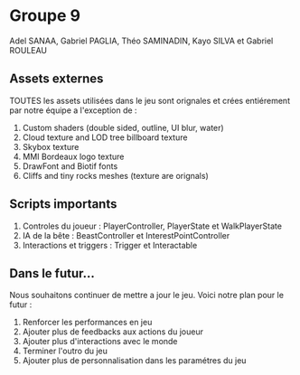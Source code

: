 # Groupe 9
Adel SANAA, Gabriel PAGLIA, Théo SAMINADIN, Kayo SILVA et Gabriel ROULEAU

## Assets externes
TOUTES les assets utilisées dans le jeu sont orignales et crées entiérement par notre équipe a l'exception de :

1. Custom shaders (double sided, outline, UI blur, water)
2. Cloud texture and LOD tree billboard texture
3. Skybox texture
4. MMI Bordeaux logo texture
5. DrawFont and Biotif fonts
6. Cliffs and tiny rocks meshes (texture are orignals)

## Scripts importants
1. Controles du joueur : PlayerController, PlayerState et WalkPlayerState
2. IA de la bête : BeastController et InterestPointController
3. Interactions et triggers : Trigger et Interactable

## Dans le futur...
Nous souhaitons continuer de mettre a jour le jeu. Voici notre plan pour le futur :

1. Renforcer les performances en jeu
2. Ajouter plus de feedbacks aux actions du joueur
3. Ajouter plus d'interactions avec le monde
4. Terminer l'outro du jeu
5. Ajouter plus de personnalisation dans les paramétres du jeu